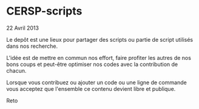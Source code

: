 CERSP-scripts
=============

22 Avril 2013

Le depôt est une lieux pour partager des scripts ou partie de script utilisés dans nos recherche.

L'idée est de mettre en commun nos effort, faire profiter les autres de nos bons coups et peut-être optimiser nos codes
avec la contribution de chacun.

Lorsque vous contribuez ou ajouter un code ou une ligne de commande vous acceptez que l'ensemble ce contenu devient libre et publique.

Reto
